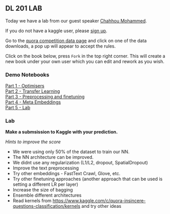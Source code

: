 ## DL 201 LAB
  
Today we have a lab from our guest speaker [Chahhou Mohammed](https://docs.google.com/presentation/d/e/2PACX-1vRFn2idmx2dIu0Q2cfQaTKsPqdVX3rO2Yb9JTnm2jFX1BnEdvdVBAVmBLRzRE5y05m0ALhwMvjZ3mTg/pub?start=true&loop=false&delayms=3000). 

If you do not have a kaggle user, please [sign up](https://www.kaggle.com/).  
  
Go to the [quora competition data page](https://www.kaggle.com/c/quora-insincere-questions-classification/data) and click on one of the data downloads, a pop up will appear to accept the rules.
  
Click on the book below, press `Fork` in the top right corner. This will create a new book under your own user which you can edit and rework as you wish.   

### Demo Notebooks
[Part 1 - Optimisers](https://www.kaggle.com/mchahhou/part1-optimizers)   
[Part 2 - Transfer Learning](https://www.kaggle.com/mchahhou/part2-transfer-learning)  
[Part 3 - Preprocessing and finetuning](https://www.kaggle.com/mchahhou/part3-preprocessing-and-finetuning)  
[Part 4 - Meta Embeddings](https://www.kaggle.com/mchahhou/part4-meta-embeddings)   
[Part 5 - Lab](https://www.kaggle.com/mchahhou/part5-lab)    

### Lab 
**Make a submsission to Kaggle with your prediction.**
 
*Hints to improve the score* 
* We were using only 50% of the dataset to train our NN.
* The NN architecture can be improved.
* We didnt use any regularization (L1/L2, dropout, SpatialDropout)
* Improve the text preprocessing
* Try other embeddings - FastText Crawl, Glove, etc. 
* Try other finetuning approaches (another approach that can be used is setting a different LR per layer)
* Increase the size of bagging
* Ensemble different architectures
* Read kernels from https://www.kaggle.com/c/quora-insincere-questions-classification/kernels and try other ideas
